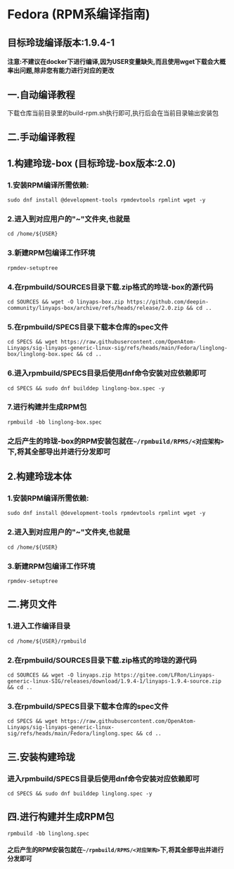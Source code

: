 # Fedora (RPM系编译指南)

## 目标玲珑编译版本:1.9.4-1

#### 注意:不建议在docker下进行编译,因为USER变量缺失,而且使用wget下载会大概率出问题,除非您有能力进行对应的更改

## 一.自动编译教程

下载仓库当前目录里的build-rpm.sh执行即可,执行后会在当前目录输出安装包

## 二.手动编译教程

## 1.构建玲珑-box (目标玲珑-box版本:2.0)

### 1.安装RPM编译所需依赖:

`sudo dnf install @development-tools rpmdevtools rpmlint wget -y`

### 2.进入到对应用户的"~"文件夹,也就是

`cd /home/${USER}`

### 3.新建RPM包编译工作环境

`rpmdev-setuptree`

### 4.在rpmbuild/SOURCES目录下载.zip格式的玲珑-box的源代码

`cd SOURCES && wget -O linyaps-box.zip https://github.com/deepin-community/linyaps-box/archive/refs/heads/release/2.0.zip && cd ..`

### 5.在rpmbuild/SPECS目录下载本仓库的spec文件

`cd SPECS && wget https://raw.githubusercontent.com/OpenAtom-Linyaps/sig-linyaps-generic-linux-sig/refs/heads/main/Fedora/linglong-box/linglong-box.spec && cd ..`

### 6.进入rpmbuild/SPECS目录后使用dnf命令安装对应依赖即可

`cd SPECS && sudo dnf builddep linglong-box.spec -y`

### 7.进行构建并生成RPM包

`rpmbuild -bb linglong-box.spec`



### 之后产生的玲珑-box的RPM安装包就在`~/rpmbuild/RPMS/<对应架构>`下,将其全部导出并进行分发即可



## 2.构建玲珑本体

### 1.安装RPM编译所需依赖:

`sudo dnf install @development-tools rpmdevtools rpmlint wget -y`

### 2.进入到对应用户的"~"文件夹,也就是

`cd /home/${USER}`

### 3.新建RPM包编译工作环境

`rpmdev-setuptree`

## 二.拷贝文件

### 1.进入工作编译目录

`cd /home/${USER}/rpmbuild`

### 2.在rpmbuild/SOURCES目录下载.zip格式的玲珑的源代码

`cd SOURCES && wget -O linyaps.zip https://gitee.com/LFRon/Linyaps-generic-linux-SIG/releases/download/1.9.4-1/linyaps-1.9.4-source.zip && cd ..`

### 3.在rpmbuild/SPECS目录下载本仓库的spec文件

`cd SPECS && wget https://raw.githubusercontent.com/OpenAtom-Linyaps/sig-linyaps-generic-linux-sig/refs/heads/main/Fedora/linglong.spec && cd ..`

## 三.安装构建玲珑

### 进入rpmbuild/SPECS目录后使用dnf命令安装对应依赖即可

`cd SPECS && sudo dnf builddep linglong.spec -y`

## 四.进行构建并生成RPM包

`rpmbuild -bb linglong.spec`

#### 之后产生的RPM安装包就在`~/rpmbuild/RPMS/<对应架构>`下,将其全部导出并进行分发即可

